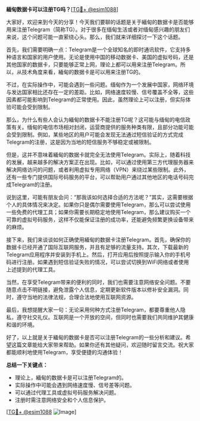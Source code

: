 **緬甸数据卡可以注册TG吗？**[[TG💪+ @esim1088](https://t.me/s/esim1088)]

大家好，欢迎来到今天的分享！今天我们要聊的话题是关于緬甸的数据卡是否能够用来注册Telegram（简称TG）。对于很多在缅甸生活或者对缅甸感兴趣的朋友们来说，这个问题可能一直萦绕心头。那么，我们就来详细探讨一下这个话题。

首先，我们需要明确一点：Telegram是一个全球知名的即时通讯软件，它支持多种语言和国家的用户使用。无论是使用中国的移动数据卡、美国的虚拟号码，还是其他国家的数据卡，只要能够正常上网，理论上都可以用来注册Telegram。所以，从技术角度来看，緬甸的数据卡是可以用来注册TG的。

不过，在实际操作中，可能会遇到一些问题。缅甸作为一个发展中国家，网络环境与发达国家相比还存在一定的差距。比如，网络速度较慢、信号覆盖不全等，这些因素都可能影响到Telegram的正常使用。因此，虽然理论上可以注册，但实际体验可能会受到限制。

那么，为什么有些人会认为緬甸的数据卡不能注册TG呢？这可能与缅甸的电信政策有关。缅甸的电信市场相对封闭，运营商提供的服务种类有限，且部分功能可能会受到限制。例如，某些地区的用户可能会发现无法通过短信验证的方式完成Telegram的注册，这是因为当地的短信服务不够稳定或被限制。

但是，这并不意味着緬甸的数据卡就完全无法使用Telegram。实际上，随着科技的发展，越来越多的解决方案正在出现。比如，可以通过使用第三方代理服务器来解决网络访问的问题，或者利用虚拟专用网络（VPN）来绕过某些限制。此外，还有一些专门提供国际号码服务的平台，可以帮助用户通过其他地区的电话号码完成Telegram的注册。

说到这里，可能有朋友会问：“那我该如何选择合适的方法呢？”其实，这需要根据个人的具体情况来决定。如果你只是偶尔需要使用Telegram，那么可以尝试使用一些免费的代理工具；如果你需要长期稳定地使用Telegram，那么建议购买一个可靠的虚拟号码服务，这样不仅能保证注册的成功率，还能避免频繁更换设备带来的麻烦。

接下来，我们来谈谈如何正确使用緬甸的数据卡注册Telegram。首先，确保你的数据卡已经开通了国际互联网服务，并且有足够的流量支持。其次，下载最新的Telegram应用程序并安装到手机上。然后，打开应用后按照提示输入你的手机号码进行注册。如果遇到短信验证失败的情况，可以尝试切换到WiFi网络或者使用上述提到的代理工具。

当然，在享受Telegram带来的便利的同时，我们也需要注意网络安全问题。不要随意点击不明链接，避免泄露个人信息，定期更新软件版本以修补安全漏洞。同时，遵守当地的法律法规，合理合法地使用互联网资源。

最后，我想提醒大家一句：无论采用何种方式注册Telegram，都要尊重他人隐私，遵守社交礼仪。互联网是一个开放的空间，但同时也需要我们共同维护其健康和谐的环境。

好了，以上就是关于緬甸的数据卡是否可以注册Telegram的一些分析和建议。希望这篇文章能给大家带来帮助。如果你还有其他疑问，欢迎随时留言交流。祝大家都能顺利地使用Telegram，享受便捷的沟通体验！

**总结一下关键点：**
- 理论上，緬甸的数据卡是可以注册Telegram的。
- 实际操作中可能会遇到网络速度慢、信号差等问题。
- 可以通过代理工具或虚拟号码服务解决问题。
- 注册时需注意网络安全和个人信息保护。

[[TG💪+ @esim1088](https://t.me/s/esim1088) ![Image](https://i.postimg.cc/4NQfJmqS/Snipaste-2025-05-13-00-14-12.png)]